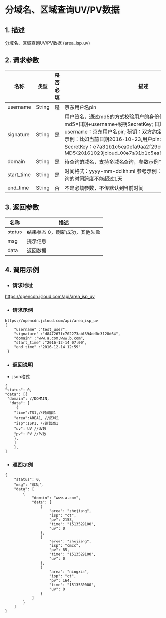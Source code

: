 # **分域名、区域查询UV/PV数据**

## **1. 描述**

分域名、区域查询UV/PV数据 (area_isp_uv)

## **2. 请求参数**

| **名称**   | **类型** | **是否必填** | **描述**                                                     |
| ---------- | -------- | ------------ | ------------------------------------------------------------ |
| username   | String   | 是           | 京东用户名pin                                                |
| signature  | String   | 是           |  用户签名，通过md5的方式校验用户的身份信息，保障信息安全。</br>md5=日期+username+秘钥SecretKey; 日期：格式为 yyyymmdd; username：京东用户名pin; 秘钥：双方约定; </br>示例：比如当前日期2016-10-23,用户pin:jcloud_00,用户秘钥SecretKey：e7a31b1c5ea0efa9aa2f29c6559f7d61,那签名为MD5(20161023jcloud_00e7a31b1c5ea0efa9aa2f29c6559f7d61)  |
| domain     | String   | 是           | 待查询的域名，支持多域名查询，参数示例“www.a.com,www.b.com”  |
| start_time | String   | 是           | 时间格式：yyyy-mm-dd hh:mi 参考示例：2016-12-14 07:00；查询的时间跨度不能超过1天       |
| end_time   | String   | 否           | 不是必填参数，不传默认到当前时间                             |


## **3. 返回参数**

| **名称** | **描述**                       |
| -------- | ------------------------------ |
| status   | 结果状态 0，刷新成功，其他失败 |
| msg      | 提示信息                       |
| data     | 返回数据                       |


## **4. 调用示例**

- ### **请求地址**

https://opencdn.jcloud.com/api/area_isp_uv

- ### **请求示例**

```
https://opencdn.jcloud.com/api/area_isp_uv
{
    "username" :"test_user",
    "signature" :"d847267fc702273abf394dd0c3128d64",
    "domain" :"www.a.com,www.b.com",
    "start_time" :"2016-12-14 07:00",
    "end_time" :"2016-12-14 12:59"
 }
```

- ### **返回说明**

* json格式

```
{
"status": 0,
"data": [{
 "domain": //DOMAIN,
  "data": [
     { 
    "time":TS1,//时间戳1
    "area":AREA1, //区域1
    "isp":ISP1, //运营商1
    "uv": UV //UV数
    "pv": PV //PV数
    },
    ]
    },
]
```

- ### **返回示例**

```
{
    "status": 0,
    "msg": "成功",
    "data": [
        {
            "domain": "www.a.com",
            "data": [
                {
                    "area": "zhejiang",
                    "isp": "ct",
                    "pv": 2153,
                    "time": "1513529100",
                    "uv": 0
                },
                {
                    "area": "zhejiang",
                    "isp": "cmcc",
                    "pv": 85,
                    "time": "1513529100",
                    "uv": 0
                },
                {
                    "area": "ningxia",
                    "isp": "ct",
                    "pv": 164,
                    "time": "1513530000",
                    "uv": 0
                }
            ]
        }
    ]
}
```
